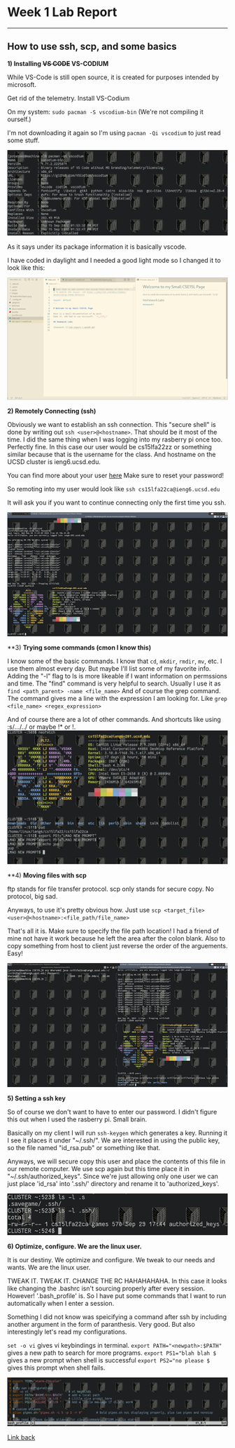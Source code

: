 
# Week 1 Lab Report
---

## How to use ssh, scp, and some basics

 
**1) Installing ~~VS CODE~~ VS-CODIUM**

While VS-Code is still open source, it is created for purposes intended by microsoft.

Get rid of the telemetry. Install VS-Codium

On my system: `sudo pacman -S vscodium-bin` (We're not compiling it ourself.)

I'm not downloading it again so I'm using `pacman -Qi vscodium` to just read some stuff.

![Image](images/vscodium.png)

As it says under its package information it is basically vscode.

I have coded in daylight and I needed a good light mode so I changed it to look like this:

![Image](images/vs_snapshot.png)

 
**2) Remotely Connecting (ssh)**

Obviously we want to establish an ssh connection. This "secure shell" is done by writing out `ssh <user>@<hostname>`. That should be it most of the time. I did the same thing when I was logging into my rasberry pi once too. Perfectly fine. In this case our user would be cs15lfa22zz or something similar because that is the username for the class. And hostname on the UCSD cluster is ieng6.ucsd.edu. 

You can find more about your user [here](https://sdacs.ucsd.edu/~icc/index.php)
Make sure to reset your password!

So remoting into my user would look like `ssh cs15lfa22ca@ieng6.ucsd.edu`

It will ask you if you want to continue connecting only the first time you ssh.

![Image](images/sshing_into_user.png)


**3) **Trying some commands (cmon I know this)**
    
I know some of the basic commands. I know that `cd`, `mkdir`, `rmdir`, `mv`, etc. I use them almost every day. But maybe I'll list some of my favorite info.
Adding the "-l" flag to ls is more likeable if I want information on permssions and time. 
The "find" command is very helpful to search. Usually I use it as `find <path_parent> -name <file_name>`
And of course the grep command. The command gives me a line with the expression I am looking for. Like `grep <file_name> <regex_expression>`

And of course there are a lot of other commands. And shortcuts like using :s/.../../ or maybe !* or !<number>.
![Image](images/bash_commands.png)


**4) **Moving files with scp**

ftp stands for file transfer protocol. scp only stands for secure copy. No protocol, big sad.

Anyways, to use it's pretty obvious how. 
Just use `scp <target_file> <user>@<hostname>:<file_path/file_name>`

That's all it is. Make sure to specify the file path location! I had a friend of mine not  have it work because he left the area after the colon blank. Also to copy something from host to client just reverse the order of the arguements. Easy!

![Image](images/scp.png)

**5) Setting a ssh key**
 
So of course we don't want to have to enter our password. I didn't figure this out when I used the rasberry pi. Small brain.

Basically on my client I will run `ssh-keygen` which generates a key. Running it I see it places it under "~/.ssh/". We are interested in using the public key, so the file named "id_rsa.pub" or something like that.

Anyways, we will secure copy this user and place the contents of this file in our remote computer. We use scp again but this time place it in "~/.ssh/authorized_keys". Since we're just allowing only one user we can just place 'id_rsa' into '.ssh/' directory and rename it to 'authorized_keys'.
    
![Image](images/ssh_authorized_keys.png)




**6) Optimize, configure. We are the linux user.**
 
It is our destiny. We optimize and configure. We tweak to our needs and wants. We are the linux user.

TWEAK IT. TWEAK IT.
CHANGE THE RC HAHAHAHAHA.
In this case it looks like changing the .bashrc isn't sourcing properly after every session.
However! '.bash_profile' is. So I have put some commands that I want to run automatically when I enter a session.

Something I did not know was speicifying a command after ssh by including another argument in the form of paranthesis. Very good. But also interestingly let's read my configurations.

`set -o vi` gives vi keybindings in terminal.
`export PATH="<newpath>:$PATH"` gives a new path to search for more programs.
`export PS1="blah blah $ ` gives a new prompt when shell is successful
`export PS2="no please $ ` gives this prompt when shell fails.

![Image](images/custom_bash_profile.png)




[Link back](index.md)
